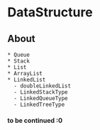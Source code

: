 # DataStructure

## About
```
* Queue
* Stack
* List
* ArrayList
* LinkedList
  - doubleLinkedList
  - LinkedStackType
  - LinkedQueueType
  - LinkedTreeType
```
#### to be continued :0
